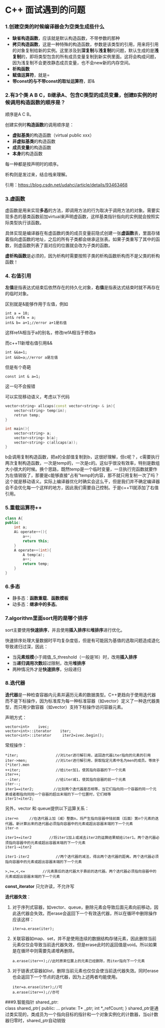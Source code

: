 # C++ 面试遇到的问题

### 1.创建空类的时候编译器会为空类生成些什么

- **缺省构造函数**，应该就是默认构造函数，不带参数的那种
- **拷贝构造函数**，这是一种特殊的构造函数，参数是该类型的引用，用来将引用的对象复制给新的实例。这里涉及到**深复制**与**浅复制**的问题，默认生成的是**浅复制**的，即将类型包含的所有成员变量复制到新实例里面。这将会构成问题，因为浅复制不会更改静态成员变量，也不会new新的内存空间。
- **析构函数**
- **赋值运算符**，就是=
- **带const的与不带const的取址运算符**，即&



### 2.有3个类 A B C，B继承A、包含C类型的成员变量，创建B实例的时候调用构造函数的顺序是？

顺序是A C B。

创建实例时**构造函数**的调用顺序是：

- **虚拟基类**的构造函数（virtual public xxx）
- **非虚拟基类**的构造函数
- **成员变量**的构造函数
- **本身**的构造函数

每一种都是按声明时的顺序。

析构则是发过来，结合栈来理解。

引用：https://blog.csdn.net/udahci/article/details/93463468


### 3.虚函数

虚函数是用来实现**多态**的方法，即调用方法的行为取决于调用方法的对象。需要实现多态的基类函数前加virtual来声明虚函数，这样基类指针指向的实例就会按照实际类型执行该函数。

具体实现是编译器在有虚函数的类的成员变量前隐式创建一张**虚函数**表，里面存储着指向虚函数的地址，之后的所有子类都会继承这张表。如果子类重写了其中的函数，则虚函数列表了面对应的位置就会改为子类的函数。

**虚析构函数**是必须的，因为析构时需要按照子类的析构函数析构而不是父类的析构函数！



### 4. 右值引用

**左值**是指表达式结束后依然存在的持久化对象，**右值**是指表达式结束时就不再存在的临时对象。

区别就是&能够作用于左值，例如

```
int a = 10; 
int& refA = a; 
int& b= a+1;//error a+1是右值
```

这样refA相当于a的别名，修改refA相当于修改a

而c++11新增右值引用&&

```
int &&a=1;
int &&b=a;//error a是左值
```

但是有个奇葩

```
const int & a=1;
```

这一句不会报错

可以实现移动语义，考虑以下代码

```c++
vector<string> allcaps(const vector<string> & in){
    vector<string> temp(in);
    retrun temp;
}

int main(){
    vector<string> a;
    vector<string> b(a);
    vector<string> c(allcaps(a));
}
```

b会调用复制构造函数，把a的全部值复制到b，这很好理解，但c呢？，c需要执行两次复制构造函数，一次是temp的，一次是c的。这似乎很没有效率，特别是数组大小很大的时候。换个思路，既然temp是一个临时变量，一旦执行完函数就要作为左值销毁了，那要是c能够直接“占有”temp的内容，那不就只用复制一次了吗？这个就是移动语义。实际上编译器优化时确实会这么干，但是我们并不确定编译器会不会优化每一个这样的地方，因此我们需要自己控制。于是c++11就添加了右值引用。



### 5.重载运算符++

```c++
class A{
public:
	int a;
	A& operate++(){
		a++;
		return this;
	}
	A operate++(int){
		A temp(a);
		a++;
		return temp;
	}
}
```

### 6.多态

- 静多态：**函数重载**、**函数模板**
- 动多态：**继承中的多态**。




### 7.algorithm里面sort用的是哪个排序

sort主要使用**快速排序**，并且使用**插入排序**和**堆排序**进行优化。

快速排序处理大量数据时平均复杂度低，但是有可能因为基值的选取问题造成退化导致递归过深，因此：

- 当**元素规模**小于阈值_S_threshold（一般是16）时，改用**插入排序**
- 当**递归调用次数**超过限制，改用**堆排序**
- 两种情况外才是**快速排序**，分段递归

### 8.迭代器

**迭代器**是一种检查容器内元素并遍历元素的数据类型。C++更趋向于使用迭代器而不是下标操作，因为标准库为每一种标准容器（如vector）定义了一种迭代器类型，而只用少数容器（如vector）支持下标操作访问容器元素。

声明方式：

```
vector<int>    ivec;
vector<int>::iterator    iter; 
vector<int>::iterator     iter2=ivec.begin();
```

常规操作：

```
*iter;             	   //对iter进行解引用，返回迭代器iter指向的元素的引用
iter->men;         	   //对iter进行解引用，获取指定元素中名为men的成员。等效于(*iter).men
++iter;                //给iter加1，使其指向容器的下一个元素
iter++;
--iter;          	   //给iter减1，使其指向容器的前一个元素
iter--;
iter1==iter2;      	  //比较两个迭代器是否相等，当它们指向同一个容器的同一个元素或者都指向同同一个容器的超出末端的下一个位置时，它们相等 
iter1!=iter2;
```

另外，vector 和 queue提供以下运算关系：

```
iter+n     //在迭代器上加（减）整数n，将产生指向容器中钱前面（后面）第n个元素的迭代器。新计算出来的迭代器必须指向容器中的元素或超出容器末端的下一个元素
iter-n

iter1+=iter2        //将iter1加上或减去iter2的运算结果赋给iter1。两个迭代器必须指向容器中的元素或超出容器末端的下一个元素
iter1-=iter2

iter1-iter2            //两个迭代器的减法，得出两个迭代器的距离。两个迭代器必须指向容器中的元素或超出容器末端的下一个元素

>,>=,<,<=        //元素靠后的迭代器大于靠前的迭代器。两个迭代器必须指向容器中的元素或超出容器末端的下一个元素
```

**const_iterator** 只允许读，不允许写

**迭代器失效**：

1. 对于序列式容器，如vector、queue，删除元素会导致后面元素向前移动，因此迭代器会失效。而erase会返回下一个有效迭代器，所以在循环中删除操作应该这样：

   ```
   iter=a.erase(iter);
   ```

   

2. 关联容器如map、set，并不是使用连续的数据结构存储元素，因此删除当前元素仅仅会导致当前迭代器失效，但是erase此时的返回值是void。所以如果是在循环中则需要先递增再删除。

   ```
   a.erase(iter++);//此时原来位置上的元素已经删除，而iter指向下一个元素
   ```

   

3. 对于链表式容器如list，删除当前元素也仅仅会使当前迭代器失效。同时erase也会返回下一个节点的迭代器，因为上述两者均能使用。

   ```
   iter=a.erase(iter);//可
   a.erase(iter++);//亦可
   ```

###9.智能指针
shared_ptr:  
class shared_ptr{
public:
...
private:
T* _ptr;
int *_refCount;
}
shared_ptr是通过类实现的，类成员为一个指向目标的指针和一个对象实例化的计数器，当q计数器归零时，shared_ptr自动销毁
